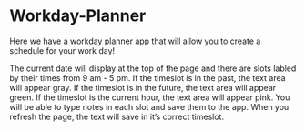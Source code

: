 # Workday-Planner

Here we have a workday planner app that will allow you to create a schedule for your work day!

The current date will display at the top of the page and there are slots labled by their times from 9 am - 5 pm. If the timeslot is in the past, the text area will appear gray. If the timeslot is in the future, the text area will appear green. If the timeslot is the current hour, the text area will appear pink. You will be able to type notes in each slot and save them to the app. When you refresh the page, the text will save in it’s correct timeslot.

